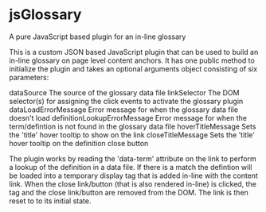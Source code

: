 # jsGlossary
A pure JavaScript based plugin for an in-line glossary

This is a custom JSON based JavaScript plugin that can be used to build an in-line glossary on page level content anchors. It has one public method to initialize the plugin and takes an optional arguments object consisting of six parameters:

dataSource
    The source of the glossary data file
linkSelector
    The DOM selector(s) for assigning the click events to activate the glossary plugin
dataLoadErrorMessage
    Error message for when the glossary data file doesn't load
definitionLookupErrorMessage
    Error message for when the term/defintion is not found in the glossary data file
hoverTitleMessage
    Sets the 'title' hover tooltip to show on the link
closeTitleMessage
    Sets the 'title' hover tooltip on the definition close button

The plugin works by reading the 'data-term' attribute on the link to perform a lookup of the definition in a data file. If there is a match the defintion will be loaded into a temporary display <span> tag that is added in-line with the content link. When the close <a> link/button (that is also rendered in-line) is clicked, the <span> tag and the close <a> link/button are removed from the DOM. The link is then reset to to its initial state.
